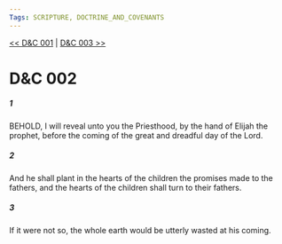```yaml
---
Tags: SCRIPTURE, DOCTRINE_AND_COVENANTS
---
```


[<< D&C 001](DOCTRINE_AND_COVENANTS/D&C_001.md) | [D&C 003 >>](DOCTRINE_AND_COVENANTS/D&C_003.md)

# D&C 002

##### 1
 BEHOLD, I will reveal unto you the Priesthood, by the hand of Elijah the prophet, before the coming of the great and dreadful day of the Lord.
##### 2
 And he shall plant in the hearts of the children the promises made to the fathers, and the hearts of the children shall turn to their fathers.
##### 3
 If it were not so, the whole earth would be utterly wasted at his coming.

